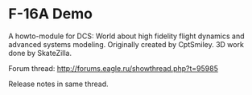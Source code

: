 F-16A Demo
========

A howto-module for DCS: World about high fidelity flight dynamics and advanced systems modeling. 
Originally created by CptSmiley. 3D work done by SkateZilla.

Forum thread: http://forums.eagle.ru/showthread.php?t=95985

Release notes in same thread.

